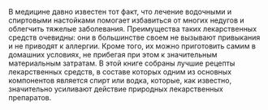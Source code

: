 <!--2024-03-03 21:44:34-->
В медицине давно известен тот факт, что лечение водочными и спиртовыми настойками помогает избавиться от многих недугов и облегчить тяжелые заболевания. Преимущества таких лекарственных средств очевидны: они в большинстве своем не вызывают привыкания и не приводят к аллергии. Кроме того, их можно приготовить самим в домашних условиях, не прибегая при этом к значительным материальным затратам.
    В этой книге собраны лучшие рецепты лекарственных средств, в составе которых одним из основных компонентов является спирт или водка, которые, как известно, значительно усиливают действие природных лекарственных препаратов.